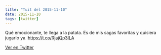 ```yaml
---
title: "Tuit del 2015-11-10"
date: 2015-11-10
tags: [twitter]
---
```


Qué emocionante, te llega a la patata. Es de mis sagas favoritas y quisiera jugarlo ya. https://t.co/RjajQp3ILA



[Ver en Twitter](https://twitter.com/i/web/status/664188939817873408)
